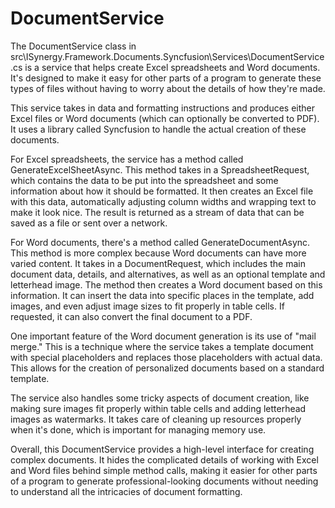 # DocumentService

The DocumentService class in src\ISynergy.Framework.Documents.Syncfusion\Services\DocumentService.cs is a service that helps create Excel spreadsheets and Word documents. It's designed to make it easy for other parts of a program to generate these types of files without having to worry about the details of how they're made.

This service takes in data and formatting instructions and produces either Excel files or Word documents (which can optionally be converted to PDF). It uses a library called Syncfusion to handle the actual creation of these documents.

For Excel spreadsheets, the service has a method called GenerateExcelSheetAsync. This method takes in a SpreadsheetRequest, which contains the data to be put into the spreadsheet and some information about how it should be formatted. It then creates an Excel file with this data, automatically adjusting column widths and wrapping text to make it look nice. The result is returned as a stream of data that can be saved as a file or sent over a network.

For Word documents, there's a method called GenerateDocumentAsync. This method is more complex because Word documents can have more varied content. It takes in a DocumentRequest, which includes the main document data, details, and alternatives, as well as an optional template and letterhead image. The method then creates a Word document based on this information. It can insert the data into specific places in the template, add images, and even adjust image sizes to fit properly in table cells. If requested, it can also convert the final document to a PDF.

One important feature of the Word document generation is its use of "mail merge." This is a technique where the service takes a template document with special placeholders and replaces those placeholders with actual data. This allows for the creation of personalized documents based on a standard template.

The service also handles some tricky aspects of document creation, like making sure images fit properly within table cells and adding letterhead images as watermarks. It takes care of cleaning up resources properly when it's done, which is important for managing memory use.

Overall, this DocumentService provides a high-level interface for creating complex documents. It hides the complicated details of working with Excel and Word files behind simple method calls, making it easier for other parts of a program to generate professional-looking documents without needing to understand all the intricacies of document formatting.